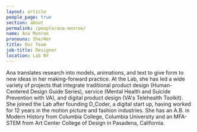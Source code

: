 ```yaml
---
layout: article
people_page: true
section: about
permalink: /people/ana-monroe/
name: Ana Monroe
pronouns: She/Her
title: Our Team
job-title: Designer
location: Lab NY
---
```


Ana translates research into models, animations, and text to give form to new ideas in her making-forward practice. At the Lab, she has led a wide variety of projects that integrate traditional product design (Human-Centered Design Guide Series), service (Mental Health and Suicide Prevention with VA), and digital product design (VA's Telehealth Toolkit). She joined the Lab after founding D_Coder, a digital start up, having worked for 12 years in the motion picture and fashion industries. She has an A.B. in Modern History from Columbia College, Columbia University and an MFA-STEM from Art Center College of Design in Pasadena, California.

